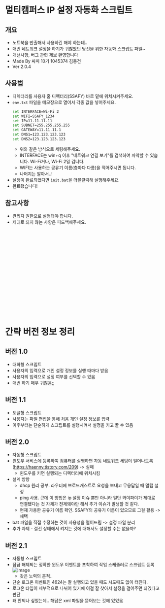 # 멀티캠퍼스 IP 설정 자동화 스크립트
  
## 개요
- 노트북을 반출해서 사용하긴 해야 하는데..  
- 매번 네트워크 설정을 하기가 귀찮았던 당신을 위한 자동화 스크립트 파일~  
- 개선사항, 버그 관련 제보 환영합니다  
- Made By 싸피 10기 1045374 김동건 
- Ver 2.0.4

## 사용법
- 디렉터리를 사용자 홈 디렉터리(SSAFY) 바로 밑에 위치시켜주세요.
- `env.txt` 파일을 메모장으로 열어서 각종 값을 넣어주세요.
   ```bash
   set INTERFACE=Wi-Fi 2
   set WIFI=SSAFY_1234
   set IP=11.11.11.11
   set SUBNET=255.255.255.255
   set GATEWAY=11.11.11.1
   set DNS1=123.123.123.123
   set DNS2=123.123.123.123
    ```
  - 위와 같은 방식으로 세팅해주세요.
  - INTERFACE는 win+q 이후 "네트워크 연결 보기"를 검색하여 파악할 수 있습니다. Wi-Fi거나, Wi-Fi 2일 겁니다.
  - WIFI는 사용하는 공유기 이름(층마다 다름)을 적어주시면 됩니다.
  - 나머지는 알아서..!
- 설정이 완료되었다면 `init.bat`을 더블클릭해 실행해주세요.
- 완료됐습니다!
## 참고사항
- 관리자 권한으로 실행돼야 합니다.
- 제대로 되지 않는 사항은 피드백해주세요.

<br>  <br>  <br>  <br>  <br>  <br>  <br>  <br>  <br>  <br>  <br>  <br>  <br>  <br>  <br>  <br>  
# 간략 버전 정보 정리
## 버전 1.0
- 대화형 스크립트
- 사용자의 입력으로 개인 설정 정보를 실행 때마다 받음
- 사용자의 입력으로 설정 여부를 선택할 수 있음
- 매번 하기 매우 귀찮음;;

## 버전 1.1
- 토글형 스크립트
- 사용자는 파일 편집을 통해 처음 개인 설정 정보를 입력
- 이후부터는 단순하게 스크립트를 실행시켜서 설정을 키고 끌 수 있음

## 버전 2.0
- 자동형 스크립트
- 윈도우 서비스에 등록하여 컴퓨터를 실행하면 자동 네트워크 세팅이 일어나도록(https://haenny.tistory.com/209) -> 실패
  - 윈도우를 키면 실행되는 디렉터리에 위치시킴 
- 설계 방향
  - dhcp 원리 공부. 라우터에 브로드캐스트로 요청을 보내고 무응답일 때 멀캠 설정
  - ping 사용. 근데 이 방법은 ip 설정 이슈 뿐만 아니라 일단 와이파이가 제대로 연결됐다는 것 자체가 전제돼야만 해서 추가 이슈가 발생할 것 같다.
  - 현재 가용한 공유기 이름 확인. SSAFY의 공유기 이름이 있으므로 그걸 활용 -> 채택
- bat 파일을 직접 수정하는 것이 사용성을 떨어뜨림 -> 설정 파일 분리
- 추가 과제 - 절전 상태에서 켜지는 것에 대해서도 설정할 수는 없을까?

## 버전 2.1
 - 자동형 스크립트
 - 잠금 해제되는 정확한 윈도우 이벤트를 포착하여 작업 스케줄러로 스크립트 등록
   ![image](https://github.com/Zerotay/gunfra/assets/67823010/a2420095-5670-4972-bac8-4de087553a57)
   - 갖은 노력의 흔적..
 - 단순 로그온 이벤트인 4624는 잘 실행되고 있을 때도 시도때도 없이 터진다.
 - 로그온 타입이 세부적으로 나뉘어 있기에 이걸 잘 찾아서 설정을 걸어주면 되겠다고 판단
 - 왜 안되나 싶었는데.. 해답은 xml 파일을 뜯어보는 것에 있었음



